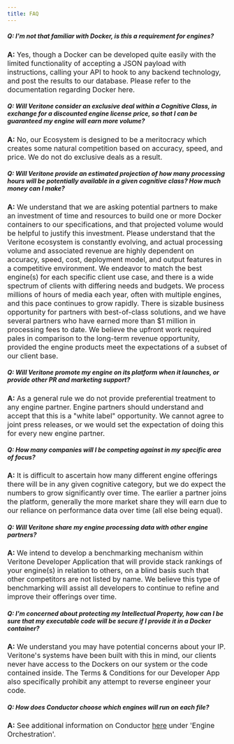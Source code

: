 ```yaml
---
title: FAQ
---
```


##### Q: I'm not that familiar with Docker, is this a requirement for engines?

<p style="font-size: 16px"><strong>A:</strong>  Yes, though a Docker can be developed quite easily with the limited functionality of accepting a JSON payload with instructions, calling your API to hook to any backend technology, and post the results to our database.  Please refer to the documentation regarding Docker here.</p>

##### Q: Will Veritone consider an exclusive deal within a Cognitive Class, in exchange for a discounted engine license price, so that I can be guaranteed my engine will earn more volume?

<p style="font-size: 16px"><strong>A:</strong>  No, our Ecosystem is designed to be a meritocracy which creates some natural competition based on accuracy, speed, and price.  We do not do exclusive deals as a result.</p>

##### Q: Will Veritone provide an estimated projection of how many processing hours will be potentially available in a given cognitive class? How much money can I make?

<p style="font-size: 16px"><strong>A:</strong> We understand that we are asking potential partners to make an investment of time and resources to build one or more Docker containers to our specifications, and that projected volume would be helpful to justify this investment.  Please understand that the Veritone ecosystem is constantly evolving, and actual processing volume and associated revenue are highly dependent on accuracy, speed, cost, deployment model, and output features in a competitive environment.  We endeavor to match the best engine(s) for each specific client use case, and there is a wide spectrum of clients with differing needs and budgets.  We process millions of hours of media each year, often with multiple engines, and this pace continues to grow rapidly.  There is sizable business opportunity for partners with best-of-class solutions, and we have several partners who have earned more than $1 million in processing fees to date.  We believe the upfront work required pales in comparison to the long-term revenue opportunity, provided the engine products meet the expectations of a subset of our client base.</p>

##### Q: Will Veritone promote my engine on its platform when it launches, or provide other PR and marketing support?

<p style="font-size: 16px"><strong>A:</strong>  As a general rule we do not provide preferential treatment to any engine partner.  Engine partners should understand and accept that this is a "white label" opportunity.  We cannot agree to joint press releases, or we would set the expectation of doing this for every new engine partner.</p>

##### Q: How many companies will I be competing against in my specific area of focus?

<p style="font-size: 16px"><strong>A:</strong>  It is difficult to ascertain how many different engine offerings there will be in any given cognitive category, but we do expect the numbers to grow significantly over time.  The earlier a partner joins the platform, generally the more market share they will earn due to our reliance on performance data over time (all else being equal).</p>

##### Q: Will Veritone share my engine processing data with other engine partners?

<p style="font-size: 16px"><strong>A:</strong>  We intend to develop a benchmarking mechanism within Veritone Developer Application that will provide stack rankings of your engine(s) in relation to others, on a blind basis such that other competitors are not listed by name.  We believe this type of benchmarking will assist all developers to continue to refine and improve their offerings over time.</p>

##### Q: I'm concerned about protecting my Intellectual Property, how can I be sure that my executable code will be secure if I provide it in a Docker container?

<p style="font-size: 16px"><strong>A:</strong>  We understand you may have potential concerns about your IP.  Veritone's systems have been built with this in mind, our clients never have access to the Dockers on our system or the code contained inside.  The Terms & Conditions for our Developer App also specifically prohibit any attempt to reverse engineer your code.</p>

##### Q: How does Conductor choose which engines will run on each file?

<p style="font-size: 16px"><strong>A:</strong>  See additional information on Conductor <a href="https://veritone-developer.atlassian.net/wiki/spaces/DOC/pages/14024705/Veritone+Technical+Stack" target="_blank">here</a> under 'Engine Orchestration'.</p>
